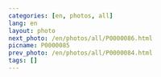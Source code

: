 ```yaml
---
categories: [en, photos, all]
lang: en
layout: photo
next_photo: /en/photos/all/P0000086.html
picname: P0000085
prev_photo: /en/photos/all/P0000084.html
tags: []
---
```

